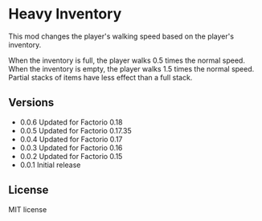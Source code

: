 # Heavy Inventory

This mod changes the player's walking speed based on the player's inventory.

When the inventory is full, the player walks 0.5 times the normal speed. When
the inventory is empty, the player walks 1.5 times the normal speed. Partial
stacks of items have less effect than a full stack.

## Versions
 * 0.0.6 Updated for Factorio 0.18
 * 0.0.5 Updated for Factorio 0.17.35
 * 0.0.4 Updated for Factorio 0.17
 * 0.0.3 Updated for Factorio 0.16
 * 0.0.2 Updated for Factorio 0.15
 * 0.0.1 Initial release

## License

MIT license
